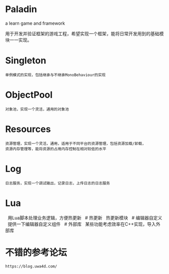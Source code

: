 # Paladin
a learn game and framework


  用于开发并验证框架的游戏工程，希望实现一个框架，能将日常开发用到的基础模块一一实现。


   # Singleton
    单例模式的实现，包括继承与不继承MonoBehaviour的实现
   # ObjectPool
    对象池，实现一个灵活，通用的对象池
   # Resources
    资源管理，实现一个灵活，通用，适用于不同平台的资源管理，包括资源加载/卸载，
    资源内存管理等，能将资源的占用内存控制在相对较低的水平
   # Log
    日志服务，实现一个调试输出，记录日志，上传日志的日志服务

   # Lua
   用Lua脚本处理业务逻辑，方便热更新
   # 热更新
   热更新模块
   # 编辑器自定义
   提供一下编辑器自定义组件
   # 外部库
   某些功能考虑效率在C++实现，导入外部库


  # 不错的参考论坛
    https://blog.uwa4d.com/
